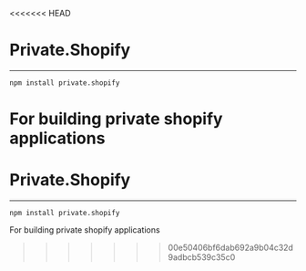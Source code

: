 <<<<<<< HEAD
# Private.Shopify
--------------------

`npm install private.shopify`

For building private shopify applications
=======
# Private.Shopify
--------------------

`npm install private.shopify`

For building private shopify applications
>>>>>>> 00e50406bf6dab692a9b04c32d9adbcb539c35c0
